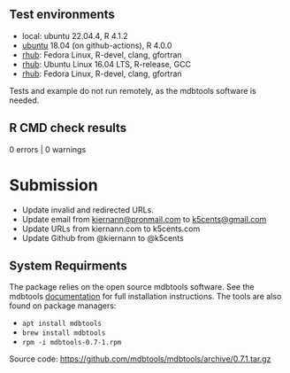 ## Test environments

* local: ubuntu 22.04.4, R 4.1.2
* [ubuntu][gh_act] 18.04 (on github-actions), R 4.0.0
* [rhub][rhub_win]: Fedora Linux, R-devel, clang, gfortran
* [rhub][rhub_ubu]: Ubuntu Linux 16.04 LTS, R-release, GCC
* [rhub][rhub_fed]: Fedora Linux, R-devel, clang, gfortran

Tests and example do not run remotely, as the mdbtools software is needed.

## R CMD check results

0 errors | 0 warnings

# Submission

* Update invalid and redirected URLs.
* Update email from kiernann@pronmail.com to k5cents@gmail.com
* Update URLs from kiernann.com to k5cents.com
* Update Github from @kiernann to @k5cents

## System Requirments

The package relies on the open source mdbtools software. See the mdbtools 
[documentation](http://mdbtools.sourceforge.net/install/) for full installation
instructions. The tools are also found on package managers:

* `apt install mdbtools`
* `brew install mdbtools`
* `rpm -i mdbtools-0.7-1.rpm `

Source code: https://github.com/mdbtools/mdbtools/archive/0.7.1.tar.gz

<!-- links: start -->
[gh_act]: https://github.com/k5cents/mdbr/actions
[rhub_win]: https://builder.r-hub.io/status/mdbr_0.1.1.tar.gz-b4490e7b655f472fa88ed1abe473320b
[rhub_ubu]: https://builder.r-hub.io/status/mdbr_0.1.1.tar.gz-66a7afa7897f43538970e18ca03ac013
[rhub_fed]: https://builder.r-hub.io/status/mdbr_0.1.1.tar.gz-b4490e7b655f472fa88ed1abe473320b
<!-- links: end -->
